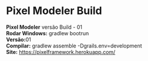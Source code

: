 # Pixel Modeler Build
<b>Pixel Modeler</b> versão Build - 01<br>
<b>Rodar Windows:</b> gradlew bootrun<br>
<b>Versão:</b>01<br>
<b>Compilar:</b> gradlew assemble -Dgrails.env=development<br>
<b>Site:</b> https://pixelframework.herokuapp.com/<br>

